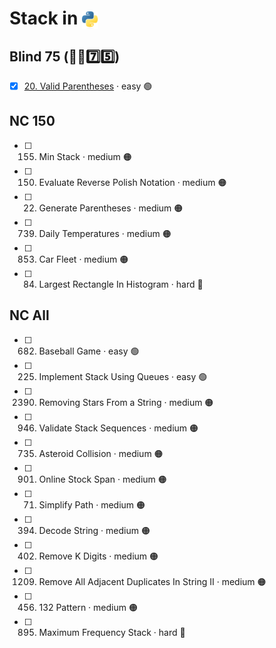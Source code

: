 # Stack in <img src="../../assets/pythonLogo.png" alt="Python logo" style="height: 1em; vertical-align: sub;">


## Blind 75 (🧑‍🦯7️⃣5️⃣)
- [x] [20. Valid Parentheses](https://github.com/flenhu/leetcode/blob/main/Python/04_stack/) · easy 🟢  

## NC 150
- [ ] 155. Min Stack · medium 🟠
- [ ] 150. Evaluate Reverse Polish Notation · medium 🟠
- [ ] 22. Generate Parentheses · medium 🟠
- [ ] 739. Daily Temperatures · medium 🟠
- [ ] 853. Car Fleet · medium 🟠
- [ ] 84. Largest Rectangle In Histogram · hard 🔴

## NC All
- [ ] 682. Baseball Game · easy 🟢  
- [ ] 225. Implement Stack Using Queues · easy 🟢  
- [ ] 2390. Removing Stars From a String · medium 🟠
- [ ] 946. Validate Stack Sequences · medium 🟠
- [ ] 735. Asteroid Collision · medium 🟠
- [ ] 901. Online Stock Span · medium 🟠
- [ ] 71. Simplify Path · medium 🟠
- [ ] 394. Decode String · medium 🟠
- [ ] 402. Remove K Digits · medium 🟠
- [ ] 1209. Remove All Adjacent Duplicates In String II · medium 🟠
- [ ] 456. 132 Pattern · medium 🟠
- [ ] 895. Maximum Frequency Stack · hard 🔴